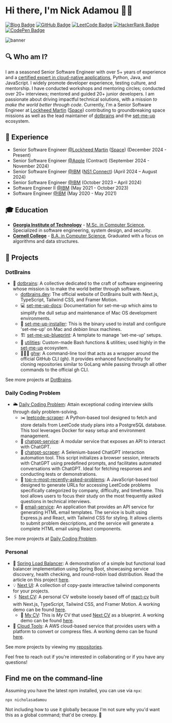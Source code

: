 # Hi there, I'm Nick Adamou 👋🏼

[![Blog Badge](https://img.shields.io/badge/-nicholasadamou.com/notes-000000?style=flat-square&logo=next.js&logoColor=white&link=https:/nicholasadamou.com/notes)](https://nicholasadamou.com/notes)
[![GitHub Badge](https://img.shields.io/badge/-nicholasadamou-black?style=flat-square&logo=github&logoColor=white&link=https://github.com/nicholasadamou)](https://github.com/nicholasadamou)
[![LeetCode Badge](https://img.shields.io/badge/-nicholasadamou-FFA116?style=flat-square&logo=leetcode&logoColor=white&link=https://leetcode.com/nicholasadamou)](https://leetcode.com/nicholasadamou)
[![HackerRank Badge](https://img.shields.io/badge/-nicholasadamou-2EC866?style=flat-square&logo=hackerrank&logoColor=white&link=https://www.hackerrank.com/nicholas_adamou)](https://www.hackerrank.com/nicholas_adamou)
[![CodePen Badge](https://img.shields.io/badge/-nicholasadamou-000000?style=flat-square&logo=codepen&logoColor=white&link=https://codepen.io/nicholasadamou)](https://codepen.io/nicholasadamou)

![banner](https://github.com/user-attachments/assets/eb109e92-eb37-46fa-8be5-c9eb8277f2fd)

## 🔍 Who am I?

I am a seasoned Senior Software Engineer with over 5+ years of experience and a [certified expert in cloud-native applications](https://www.credly.com/badges/e9d18622-5b2d-48db-ae99-b1cdb44c7f05), Python, Java, and JavaScript. I widely promote developer experience, testing culture, and mentorship. I have conducted workshops and mentoring circles; conducted over 20+ interviews; mentored and guided 20+ junior developers. I am passionate about driving impactful technical solutions, with a mission _to make the world better through code_. Currently, I'm a Senior Software Engineer at [Lockheed Martin](https://github.com/lmco) ([Space](https://www.lockheedmartin.com/en-us/capabilities/space.html)) contributing to groundbreaking space missions as well as the lead maintainer of [dotbrains](https://dotbrains.dev) and the [set-me-up](https://github.com/dotbrains/set-me-up-docs) ecosystem.

## 💼 Experience
- Senior Software Engineer [@Lockheed Martin](https://github.com/lmco) ([Space](https://www.lockheedmartin.com/en-us/capabilities/space.html)) (December 2024 - Present)
- Senior Software Engineer [@Apple](https://github.com/apple) (Contract) (September 2024 - November 2024)
- Senior Software Engineer [@IBM](https://github.com/ibm) ([NS1 Connect](https://www.ibm.com/products/ns1-connect)) (April 2024 – August 2024)
- Senior Software Engineer [@IBM](https://github.com/ibm) (October 2023 – April 2024)
- Software Engineer II [@IBM](https://github.com/ibm) (May 2021 - October 2023)
- Software Engineer [@IBM](https://github.com/ibm) (May 2020 - May 2021)

## 🎓 Education
- [**Georgia Institute of Technology**](https://gatech.edu/) - [M.Sc. in Computer Science](https://www.parchment.com/u/award/6a9ef8b5cd81ba6e9befa8fd094e5a8e), Specialized in software engineering, system design, and security.
- [**Cornell College**](https://cornellcollege.edu/) - [B.A. in Computer Science](https://drive.google.com/file/d/1ayD1gYOiD6pEq_mVtC64IUQYU1EB5yK2/view?usp=drive_link), Graduated with a focus on algorithms and data structures.

## 💾 Projects

### DotBrains

- 🧠 [dotbrains](https://dotbrains.dev): A collective dedicated to the craft of software engineering whose mission is to make the world better through software.
  - [dotbrains.dev](https://github.com/nicholasadamou/dotbrains.dev): The official website of DotBrains built with Next.js, TypeScript, Tailwind CSS, and Framer Motion. 
  - 💻 [set-me-up-docs](https://github.com/dotbrains/set-me-up-docs): Documentation for set-me-up which aims to simplify the dull setup and maintenance of Mac OS development environments.
  - 💽 [set-me-up-installer](https://github.com/dotbrains/set-me-up-installer): This is the binary used to install and configure 'set-me-up' on Mac and *debian* linux machines.
  - 🏗️ [set-me-up-blueprint](https://github.com/dotbrains/set-me-up-blueprint): A template to manage 'set-me-up' setups.
  - 🔧 [utilities](https://github.com/dotbrains/utilities): Custom-made Bash functions & utilities; used highly in the [set-me-up](https://github.com/dotbrains/set-me-up-docs) ecosystem.
  - 👨🏼‍💻 [ghw](https://github.com/dotbrains/ghw): A command-line tool that acts as a wrapper around the official GitHub CLI (gh). It provides enhanced functionality for cloning repositories similar to GoLang while passing through all other commands to the official gh CLI.
 
See more projects at [DotBrains](https://github.com/dotbrains).

### Daily Coding Problem

- 🌥️ [Daily Coding Problem](https://github.com/daily-coding-problem): Attain exceptional coding interview skills through daily problem-solving.
  - ✂️ [leetcode-scraper](https://github.com/daily-coding-problem/leetcode-scraper): A Python-based tool designed to fetch and store details from LeetCode study plans into a PostgreSQL database. This tool leverages Docker for easy setup and environment management.
  - 🤖 [chatgpt-service](https://github.com/daily-coding-problem/chatgpt-service): A modular service that exposes an API to interact with ChatGPT.
  - 🧪 [chatgpt-scraper](https://github.com/daily-coding-problem/chatgpt-scraper): A Selenium-based ChatGPT interaction automation tool. This script initializes a browser session, interacts with ChatGPT using predefined prompts, and facilitates automated conversations with ChatGPT. Ideal for fetching responses and conducting tests or demonstrations.
  - 💾 [top-n-most-recently-asked-problems](https://github.com/daily-coding-problem/top-n-most-recently-asked-problems): A JavaScript-based tool designed to generate URLs for accessing LeetCode problems specifically categorized by company, difficulty, and timeframe. This tool allows users to focus their study on the most frequently asked questions in technical interviews.
  - 📧 [email-service](https://github.com/daily-coding-problem/email-service): An application that provides an API service for generating HTML email templates. The service is built using Express.js and React, with Tailwind CSS for styling. It allows clients to submit problem descriptions, and the service will generate a complete HTML email using React components.

See more projects at [Daily Coding Problem](https://github.com/daily-coding-problem).

### Personal

- 🌉 [Spring Load Balancer](https://github.com/nicholasadamou/spring-boot-load-balancer-demo): A demonstration of a simple but functional load balancer implementation using Spring Boot, showcasing service discovery, health checking, and round-robin load distribution. Read the article on this project [here](https://www.nicholasadamou.com/notes/building-a-simple-load-balancer-with-spring-boot).
- 💡 [Next UI](https://github.com/nicholasadamou/next-ui): A collection of copy-paste interactive tailwind components for your projects.
- 🖇️ [Next CV](https://github.com/nicholasadamou/next-cv): A personal CV website loosely based off of [react-cv](https://github.com/sbayd/react-cv) built with Next.js, TypeScript, Tailwind CSS, and Framer Motion. A working demo can be found [here](https://next-cv-nine.vercel.app).
  - 📎 [My CV](https://github.com/nicholasadamou/my-cv): This is _My_ CV that used [Next CV](https://github.com/nicholasadamou/next-cv) as a blueprint. A working demo can be found [here](https://nicholas-adamou-cv.vercel.app).
- 🧰 [Cloud Tools](https://github.com/nicholasadamou/cloud-tools): A AWS cloud-based service that provides users with a platform to convert or compress files. A working demo can be found [here](https://cloud-tools.vercel.app).

See more projects by viewing my [repositories](https://github.com/nicholasadamou?tab=repositories).

Feel free to reach out if you're interested in collaborating or if you have any questions!

## Find me on the command-line

Assuming you have the latest npm installed, you can use via `npx`:

```
npx nicholasadamou
```

Not including how to use it globally because I'm not sure why you'd want this as a global command; that'd be creepy. 🤨
